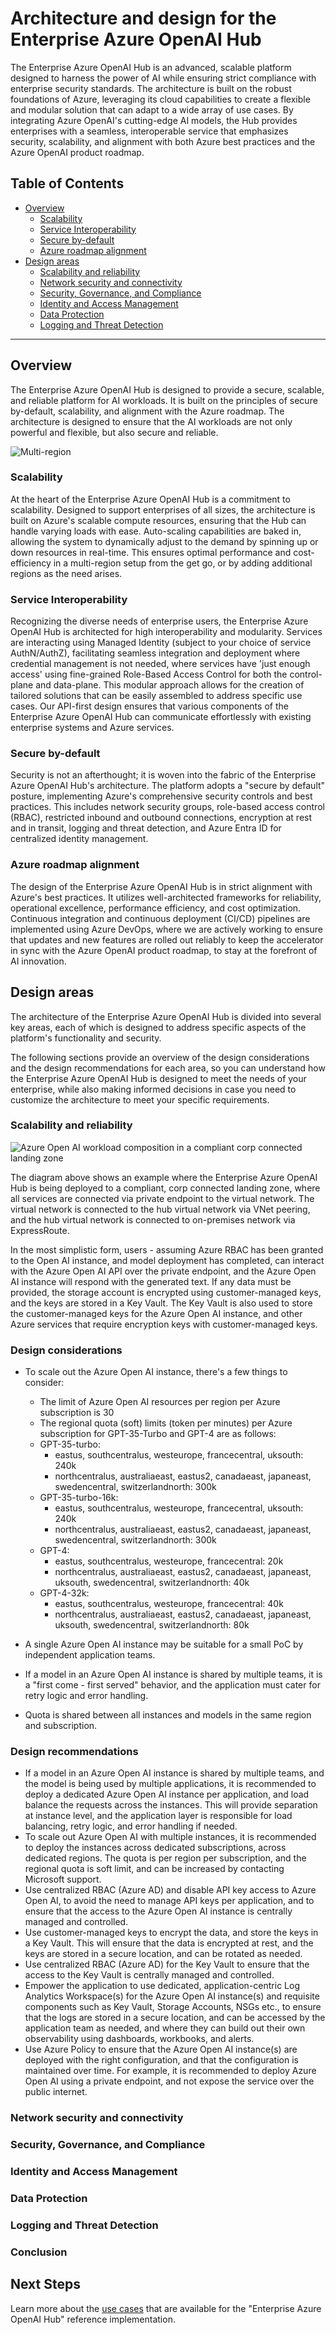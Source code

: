# Architecture and design for the Enterprise Azure OpenAI Hub

The Enterprise Azure OpenAI Hub is an advanced, scalable platform designed to harness the power of AI while ensuring strict compliance with enterprise security standards. The architecture is built on the robust foundations of Azure, leveraging its cloud capabilities to create a flexible and modular solution that can adapt to a wide array of use cases. By integrating Azure OpenAI's cutting-edge AI models, the Hub provides enterprises with a seamless, interoperable service that emphasizes security, scalability, and alignment with both Azure best practices and the Azure OpenAI product roadmap.

## Table of Contents

- [Overview](#overview)
  - [Scalability](#scalability)
  - [Service Interoperability](#service-interoperability)
  - [Secure by-default](#secure-by-default)
  - [Azure roadmap alignment](#azure-roadmap-alignment)
- [Design areas](#design-areas)
  - [Scalability and reliability](#scalability-and-reliability)
  - [Network security and connectivity](#network-security-and-connectivity)
  - [Security, Governance, and Compliance](#security-governance-and-compliance)
  - [Identity and Access Management](#identity-and-access-management)
  - [Data Protection](#data-protection)
  - [Logging and Threat Detection](#logging-and-threat-detection)
---

## Overview

The Enterprise Azure OpenAI Hub is designed to provide a secure, scalable, and reliable platform for AI workloads. It is built on the principles of secure by-default, scalability, and alignment with the Azure roadmap. The architecture is designed to ensure that the AI workloads are not only powerful and flexible, but also secure and reliable.

![Multi-region](./EAOAIHubMulti.svg)

### Scalability

At the heart of the Enterprise Azure OpenAI Hub is a commitment to scalability. Designed to support enterprises of all sizes, the architecture is built on Azure's scalable compute resources, ensuring that the Hub can handle varying loads with ease. Auto-scaling capabilities are baked in, allowing the system to dynamically adjust to the demand by spinning up or down resources in real-time. This ensures optimal performance and cost-efficiency in a multi-region setup from the get go, or by adding additional regions as the need arises.

### Service Interoperability

Recognizing the diverse needs of enterprise users, the Enterprise Azure OpenAI Hub is architected for high interoperability and modularity. Services are interacting using Managed Identity (subject to your choice of service AuthN/AuthZ), facilitating seamless integration and deployment where credential management is not needed, where services have 'just enough access' using fine-grained Role-Based Access Control for both the control-plane and data-plane. This modular approach allows for the creation of tailored solutions that can be easily assembled to address specific use cases. Our API-first design ensures that various components of the Enterprise Azure OpenAI Hub can communicate effortlessly with existing enterprise systems and Azure services.

### Secure by-default

Security is not an afterthought; it is woven into the fabric of the Enterprise Azure OpenAI Hub's architecture. The platform adopts a "secure by default" posture, implementing Azure's comprehensive security controls and best practices. This includes network security groups, role-based access control (RBAC), restricted inbound and outbound connections, encryption at rest and in transit, logging and threat detection, and Azure Entra ID for centralized identity management.

### Azure roadmap alignment

The design of the Enterprise Azure OpenAI Hub is in strict alignment with Azure's best practices. It utilizes well-architected frameworks for reliability, operational excellence, performance efficiency, and cost optimization. Continuous integration and continuous deployment (CI/CD) pipelines are implemented using Azure DevOps, where we are actively working to ensure that updates and new features are rolled out reliably to keep the accelerator in sync with the Azure OpenAI product roadmap, to stay at the forefront of AI innovation.

## Design areas

The architecture of the Enterprise Azure OpenAI Hub is divided into several key areas, each of which is designed to address specific aspects of the platform's functionality and security.

The following sections provide an overview of the design considerations and the design recommendations for each area, so you can understand how the Enterprise Azure OpenAI Hub is designed to meet the needs of your enterprise, while also making informed decisions in case you need to customize the architecture to meet your specific requirements.

### Scalability and reliability

![Azure Open AI workload composition in a compliant corp connected landing zone](./architecturecontext.png)

The diagram above shows an example where the Enterprise Azure OpenAI Hub is being deployed to a compliant, corp connected landing zone, where all services are connected via private endpoint to the virtual network. The virtual network is connected to the hub virtual network via VNet peering, and the hub virtual network is connected to on-premises network via ExpressRoute.

In the most simplistic form, users - assuming Azure RBAC has been granted to the Open AI instance, and model deployment has completed, can interact with the Azure Open AI API over the private endpoint, and the Azure Open AI instance will respond with the generated text. If any data must be provided, the storage account is encrypted using customer-managed keys, and the keys are stored in a Key Vault. The Key Vault is also used to store the customer-managed keys for the Azure Open AI instance, and other Azure services that require encryption keys with customer-managed keys.

### Design considerations

* To scale out the Azure Open AI instance, there's a few things to consider:

    * The limit of Azure Open AI resources per region per Azure subscription is 30
    * The regional quota (soft) limits (token per minutes) per Azure subscription for GPT-35-Turbo and GPT-4 are as follows: 
    * GPT-35-turbo: 
        * eastus, southcentralus, westeurope, francecentral, uksouth: 240k
        * northcentralus, australiaeast, eastus2, canadaeast, japaneast, swedencentral, switzerlandnorth: 300k
    * GPT-35-turbo-16k:
        * eastus, southcentralus, westeurope, francecentral, uksouth: 240k
        * northcentralus, australiaeast, eastus2, canadaeast, japaneast, swedencentral, switzerlandnorth: 300k
    * GPT-4:
        * eastus, southcentralus, westeurope, francecentral: 20k
        * northcentralus, australiaeast, eastus2, canadaeast, japaneast, uksouth, swedencentral, switzerlandnorth: 40k
    * GPT-4-32k:
        * eastus, southcentralus, westeurope, francecentral: 40k
        * northcentralus, australiaeast, eastus2, canadaeast, japaneast, uksouth, swedencentral, switzerlandnorth: 80k

* A single Azure Open AI instance may be suitable for a small PoC by independent application teams. 
* If a model in an Azure Open AI instance is shared by multiple teams, it is a "first come - first served" behavior, and the application must cater for retry logic and error handling.
* Quota is shared between all instances and models in the same region and subscription.

### Design recommendations

* If a model in an Azure Open AI instance is shared by multiple teams, and the model is being used by multiple applications, it is recommended to deploy a dedicated Azure Open AI instance per application, and load balance the requests across the instances. This will provide separation at instance level, and the application layer is responsible for load balancing, retry logic, and error handling if needed.
* To scale out Azure Open AI with multiple instances, it is recommended to deploy the instances across dedicated subscriptions, across dedicated regions. The quota is per region per subscription, and the regional quota is soft limit, and can be increased by contacting Microsoft support.
* Use centralized RBAC (Azure AD) and disable API key access to Azure Open AI, to avoid the need to manage API keys per application, and to ensure that the access to the Azure Open AI instance is centrally managed and controlled.
* Use customer-managed keys to encrypt the data, and store the keys in a Key Vault. This will ensure that the data is encrypted at rest, and the keys are stored in a secure location, and can be rotated as needed.
* Use centralized RBAC (Azure AD) for the Key Vault to ensure that the access to the Key Vault is centrally managed and controlled.
* Empower the application to use dedicated, application-centric Log Analytics Workspace(s) for the Azure Open AI instance(s) and requisite components such as Key Vault, Storage Accounts, NSGs etc., to ensure that the logs are stored in a secure location, and can be accessed by the application team as needed, and where they can build out their own observability using dashboards, workbooks, and alerts.
* Use Azure Policy to ensure that the Azure Open AI instance(s) are deployed with the right configuration, and that the configuration is maintained over time. For example, it is recommended to deploy Azure Open AI using a private endpoint, and not expose the service over the public internet.

### Network security and connectivity

### Security, Governance, and Compliance

### Identity and Access Management

### Data Protection

### Logging and Threat Detection

### Conclusion

## Next Steps

Learn more about the [use cases](./use-cases-overview.md) that are available for the "Enterprise Azure OpenAI Hub" reference implementation.